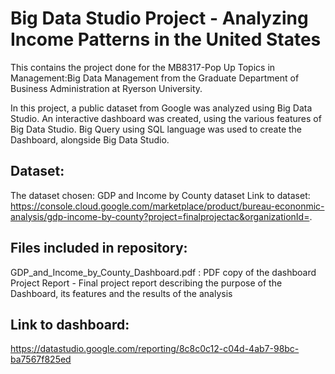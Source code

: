 # Big Data Studio Project - Analyzing Income Patterns in the United States

This contains the project done for the MB8317-Pop Up Topics in Management:Big Data Management from the Graduate Department of Business Administration at Ryerson University.

In this project, a public dataset from Google was analyzed using Big Data Studio. An interactive dashboard was created, using the various features of Big Data Studio. Big Query using SQL language was used to create the Dashboard, alongside Big Data Studio. 

## Dataset:

The dataset chosen: GDP and Income by County dataset
Link to dataset: https://console.cloud.google.com/marketplace/product/bureau-econonmic-analysis/gdp-income-by-county?project=finalprojectac&organizationId=.

## Files included in repository:

GDP_and_Income_by_County_Dashboard.pdf : PDF copy of the dashboard
Project Report - Final project report describing the purpose of the Dashboard, its features and the results of the analysis

## Link to dashboard:

https://datastudio.google.com/reporting/8c8c0c12-c04d-4ab7-98bc-ba7567f825ed
